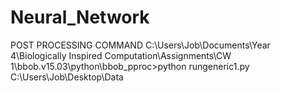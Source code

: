 # Neural_Network
POST PROCESSING COMMAND
C:\Users\Job\Documents\Year 4\Biologically Inspired Computation\Assignments\CW 1\bbob.v15.03\python\bbob_pproc>python rungeneric1.py C:\Users\Job\Desktop\Data
